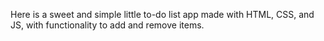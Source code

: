Here is a sweet and simple little to-do list app made with HTML, CSS, and JS, with functionality to add and remove items.